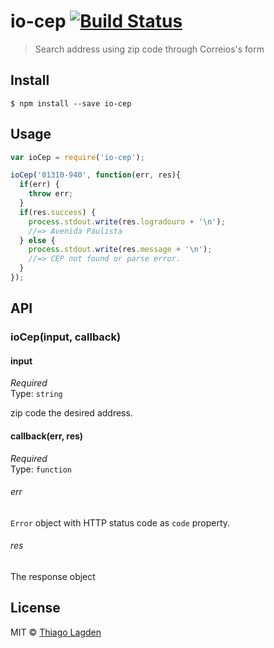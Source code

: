 # io-cep [![Build Status](https://travis-ci.org/lagden/io-cep.svg?branch=master)](https://travis-ci.org/lagden/io-cep)

> Search address using zip code through Correios's form


## Install

```
$ npm install --save io-cep
```


## Usage

```js
var ioCep = require('io-cep');

ioCep('01310-940', function(err, res){
  if(err) {
    throw err;
  }
  if(res.success) {
    process.stdout.write(res.logradouro + '\n');
    //=> Avenida Paulista
  } else {
    process.stdout.write(res.message + '\n');
    //=> CEP not found or parse error.
  }
});
```


## API

### ioCep(input, callback)

#### input

*Required*  
Type: `string`

zip code the desired address.

#### callback(err, res)

*Required*  
Type: `function`

###### err

`Error` object with HTTP status code as `code` property.

###### res

The response object


## License

MIT © [Thiago Lagden](http://lagden.in)
